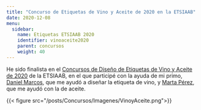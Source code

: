 ```yaml
---
title: "Concurso de Etiquetas de Vino y Aceite de 2020 en la ETSIAAB"
date: 2020-12-08 
menu:
  sidebar:
    name: Etiquetas ETSIAAB 2020
    identifier: vinoaceite2020
    parent: concursos
    weight: 40
---
```


He sido finalista en el [Concursos de Diseño de Etiquetas de Vino y Aceite de 2020](http://www.etsiaab.upm.es/?id=7ad21db0c0826710VgnVCM10000009c7648a____&prefmt=articulo&fmt=detail) de la ETSIAAB, en el que participé con la ayuda de mi primo, [Daniel Marcos](https://www.instagram.com/danimarc_06/), que me ayudó a diseñar la etiqueta de vino, y [Marta Pérez](https://www.instagram.com/chir_ii/), que me ayudó con la de aceite. 

{{< figure src="/posts/Concursos/Imagenes/VinoyAceite.png">}}
